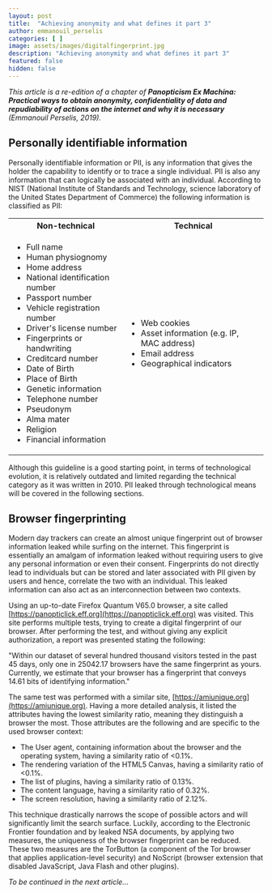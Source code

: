 ```yaml
---
layout: post
title:  "Achieving anonymity and what defines it part 3"
author: emmanouil_perselis
categories: [ ]
image: assets/images/digitalfingerprint.jpg
description: "Achieving anonymity and what defines it part 3"
featured: false
hidden: false
---
```


*This article is a re-edition of a chapter of **Panopticism Ex Machina: Practical ways to obtain anonymity, confidentiality of data and repudiability of actions on the internet and why it is necessary** (Emmanouil Perselis, 2019).*

## Personally identifiable information

Personally identifiable information or PII, is any information that gives the holder the capability to identify or to trace a single individual. PII is also any information that can logically be associated with an individual. According to NIST (National Institute of Standards and Technology, science laboratory of the United States Department of Commerce) the following information is classified as PII:


<table>
    <tr>
        <th>Non-technical</th>
        <th>Technical</th>
    </tr>
    <tr>
        <td>
            <ul>
            <li>Full name</li>
            <li>Human physiognomy</li>
            <li>Home address</li>
            <li>National identification number</li>
            <li>Passport number</li>
            <li>Vehicle registration number</li>
            <li>Driver's license number</li>
            <li>Fingerprints or handwriting</li>
            <li>Creditcard number</li>
            <li>Date of Birth</li>
            <li>Place of Birth</li>
            <li>Genetic information</li>
            <li>Telephone number</li>
            <li>Pseudonym</li>
            <li>Alma mater</li>
            <li>Religion</li>
            <li>Financial information</li>
            </ul>
        </td>
        <td>
            <ul>
            <li>Web cookies</li>
            <li>Asset information (e.g. IP, MAC address)</li>
            <li>Email address</li>
            <li>Geographical indicators</li>
            </ul>
        </td>
    </tr>
</table>

Although this guideline is a good starting point, in terms of technological evolution, it is relatively outdated and limited regarding the technical category as it was written in 2010. PII leaked through technological means will be covered in the following sections.

## Browser fingerprinting 

Modern day trackers can create an almost unique fingerprint out of browser information leaked while surfing on the internet. This fingerprint is essentially an amalgam of information leaked without requiring users to give any personal information or even their consent. Fingerprints do not directly lead to individuals but can be stored and later associated with PII given by users and hence, correlate the two with an individual. This leaked information can also act as an interconnection between two contexts.

Using an up-to-date Firefox Quantum V65.0 browser, a site called [https://panopticlick.eff.org](https://panopticlick.eff.org) was visited. This site performs multiple tests, trying to create a digital fingerprint of our browser. After performing the test, and without giving any explicit authorization, a report was presented stating the following:

"Within our dataset of several hundred thousand visitors tested in the past 45 days, only one in 25042.17 browsers have the same fingerprint as yours. Currently, we estimate that your browser has a fingerprint that conveys 14.61 bits of identifying information."

The same test was performed with a similar site, [https://amiunique.org](https://amiunique.org). Having a more detailed analysis, it listed the attributes having the lowest similarity ratio, meaning they distinguish a browser the most. Those attributes are the following and are specific to the used browser context:
* The User agent, containing information about the browser and the operating system, having a similarity ratio of <0.1%.
* The rendering variation of the HTML5 Canvas, having a similarity ratio of <0.1%.
* The list of plugins, having a similarity ratio of 0.13%.
* The content language, having a similarity ratio of 0.32%.
* The screen resolution, having a similarity ratio of 2.12%.

This technique drastically narrows the scope of possible actors and will significantly limit the search surface. Luckily, according to the Electronic Frontier foundation and by leaked NSA documents, by applying two measures, the uniqueness of the browser fingerprint can be reduced. These two measures are the TorButton (a component of the Tor browser that applies application-level security) and NoScript (browser extension that disabled JavaScript, Java Flash and other plugins).

*To be continued in the next article...*